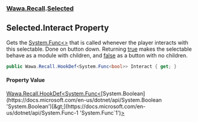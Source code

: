 ### [Wawa.Recall](Wawa.Recall.md 'Wawa.Recall').[Selected](Selected.md 'Wawa.Recall.Selected')

## Selected.Interact Property

Gets the [System.Func&lt;&gt;](https://docs.microsoft.com/en-us/dotnet/api/System.Func-1 'System.Func`1') that is called whenever the player interacts with  
this selectable. Done on button down. Returning [true](https://docs.microsoft.com/en-us/dotnet/csharp/language-reference/builtin-types/bool 'https://docs.microsoft.com/en-us/dotnet/csharp/language-reference/builtin-types/bool') makes the selectable  
behave as a module with children, and [false](https://docs.microsoft.com/en-us/dotnet/csharp/language-reference/builtin-types/bool 'https://docs.microsoft.com/en-us/dotnet/csharp/language-reference/builtin-types/bool') as a button with no children.

```csharp
public Wawa.Recall.HookDef<System.Func<bool>> Interact { get; }
```

#### Property Value
[Wawa.Recall.HookDef&lt;](HookDef{T}.md 'Wawa.Recall.HookDef<T>')[System.Func&lt;](https://docs.microsoft.com/en-us/dotnet/api/System.Func-1 'System.Func`1')[System.Boolean](https://docs.microsoft.com/en-us/dotnet/api/System.Boolean 'System.Boolean')[&gt;](https://docs.microsoft.com/en-us/dotnet/api/System.Func-1 'System.Func`1')[&gt;](HookDef{T}.md 'Wawa.Recall.HookDef<T>')